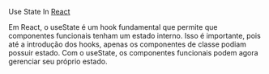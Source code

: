 Use State In [ React ](https://legacy.reactjs.org/docs/hooks-state.html)


Em React, o useState é um hook fundamental que permite que componentes funcionais tenham um estado interno.
Isso é importante, pois até a introdução dos hooks, apenas os componentes de classe podiam possuir estado. Com o useState, os componentes funcionais podem agora gerenciar seu próprio estado.

